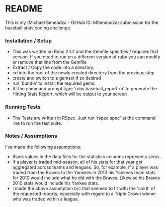 # README #

This is my (Michael Seneadza - GitHub ID: MSeneadza) submission for the baseball stats coding challenge.

### Installation / Setup ###

* This was written on Ruby 2.1.2 and the Gemfile specifies / requires that version. If you need to run on a different version of ruby you can modify or remove that line from the Gemfile
* Extract / Copy the code into a directory.
* cd into the root of the newly created directory from the previous step
* create and switch to a gemset if so desired
* run 'bundle' to install the required gems.
* At the command prompt type 'ruby baseball_report.rb' to generate the Hitting Stats Report, which will be output to your screen


### Running Tests ###

* The Tests are written in RSpec.  Just run 'rspec spec' at the command line to run the test suite.

### Notes / Assumptions ###

I've made the following assumptions:

* Blank values in the data files for the statistics columns represents zeros.
* If a player is traded mid-season, all of his stats for that year get aggregated across teams and leagues. So, for example, if a player was traded from the Braves to the Yankees in 2010 his Yankees team stats for 2010 would include what he did with the Braves.  Likewise his Braves 2010 stats would include his Yankee stats.
* I made the above assumption b/c that seemed to fit with the 'spirit' of the requested reports, especially with regard to a Triple Crown winner who was traded within a league.